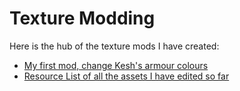 # Texture Modding

Here is the hub of the texture mods I have created:

* [My first mod, change Kesh's armour colours](First-Attempt-At-Kesh.md)
* [Resource List of all the assets I have edited so far](Resources.md)
